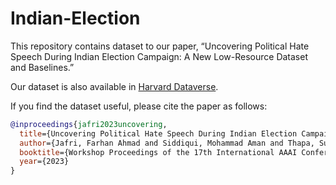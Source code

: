 # Indian-Election

This repository contains dataset to our paper, “Uncovering Political Hate Speech During Indian Election Campaign: A New Low-Resource Dataset and Baselines.”

Our dataset is also available in [Harvard Dataverse](https://dataverse.harvard.edu/dataset.xhtml?persistentId=doi:10.7910/DVN/6OON4F).

If you find the dataset useful, please cite the paper as follows:

```bibtex
@inproceedings{jafri2023uncovering,
  title={Uncovering Political Hate Speech During Indian Election Campaign: A New Low-Resource Dataset and Baselines},
  author={Jafri, Farhan Ahmad and Siddiqui, Mohammad Aman and Thapa, Surendrabikram and Rauniyar, Kritesh and Naseem, Usman and Razzak, Imran},
  booktitle={Workshop Proceedings of the 17th International AAAI Conference on Web and Social Media.},
  year={2023}
}
```
